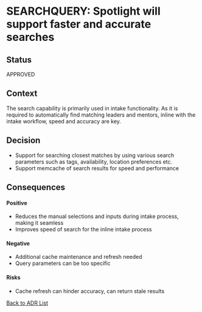 # SEARCHQUERY: Spotlight will support faster and accurate searches

## Status

APPROVED

## Context

The search capability is primarily used in intake functionality. As it is required to automatically find matching leaders and mentors, inline with the intake workflow, speed and accuracy are key.  

## Decision

* Support for searching closest matches by using various search parameters such as tags, availability, location preferences etc.
* Support memcache of search results for speed and performance

## Consequences

#### Positive
* Reduces the manual selections and inputs during intake process, making it seamless
* Improves speed of search for the inline intake process

#### Negative
* Additional cache maintenance and refresh needed
* Query parameters can be too specific

#### Risks
* Cache refresh can hinder accuracy, can return stale results
  
[Back to ADR List](../ADRs/)